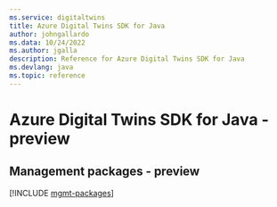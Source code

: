 ```yaml
---
ms.service: digitaltwins
title: Azure Digital Twins SDK for Java
author: johngallardo
ms.data: 10/24/2022
ms.author: jgalla
description: Reference for Azure Digital Twins SDK for Java
ms.devlang: java
ms.topic: reference
---
```

# Azure Digital Twins SDK for Java - preview

## Management packages - preview
[!INCLUDE [mgmt-packages](digital-twins-mgmt-index.md)]